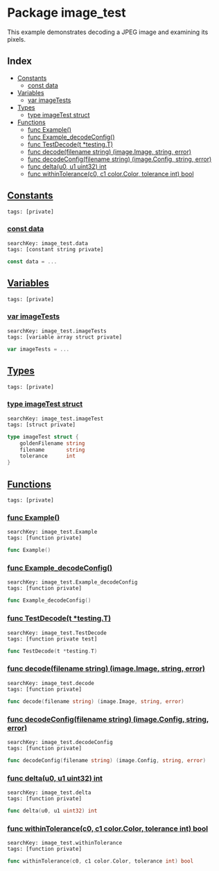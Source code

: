# Package image_test

This example demonstrates decoding a JPEG image and examining its pixels. 

## Index

* [Constants](#const)
    * [const data](#data)
* [Variables](#var)
    * [var imageTests](#imageTests)
* [Types](#type)
    * [type imageTest struct](#imageTest)
* [Functions](#func)
    * [func Example()](#Example)
    * [func Example_decodeConfig()](#Example_decodeConfig)
    * [func TestDecode(t *testing.T)](#TestDecode)
    * [func decode(filename string) (image.Image, string, error)](#decode)
    * [func decodeConfig(filename string) (image.Config, string, error)](#decodeConfig)
    * [func delta(u0, u1 uint32) int](#delta)
    * [func withinTolerance(c0, c1 color.Color, tolerance int) bool](#withinTolerance)


## <a id="const" href="#const">Constants</a>

```
tags: [private]
```

### <a id="data" href="#data">const data</a>

```
searchKey: image_test.data
tags: [constant string private]
```

```Go
const data = ...
```

## <a id="var" href="#var">Variables</a>

```
tags: [private]
```

### <a id="imageTests" href="#imageTests">var imageTests</a>

```
searchKey: image_test.imageTests
tags: [variable array struct private]
```

```Go
var imageTests = ...
```

## <a id="type" href="#type">Types</a>

```
tags: [private]
```

### <a id="imageTest" href="#imageTest">type imageTest struct</a>

```
searchKey: image_test.imageTest
tags: [struct private]
```

```Go
type imageTest struct {
	goldenFilename string
	filename       string
	tolerance      int
}
```

## <a id="func" href="#func">Functions</a>

```
tags: [private]
```

### <a id="Example" href="#Example">func Example()</a>

```
searchKey: image_test.Example
tags: [function private]
```

```Go
func Example()
```

### <a id="Example_decodeConfig" href="#Example_decodeConfig">func Example_decodeConfig()</a>

```
searchKey: image_test.Example_decodeConfig
tags: [function private]
```

```Go
func Example_decodeConfig()
```

### <a id="TestDecode" href="#TestDecode">func TestDecode(t *testing.T)</a>

```
searchKey: image_test.TestDecode
tags: [function private test]
```

```Go
func TestDecode(t *testing.T)
```

### <a id="decode" href="#decode">func decode(filename string) (image.Image, string, error)</a>

```
searchKey: image_test.decode
tags: [function private]
```

```Go
func decode(filename string) (image.Image, string, error)
```

### <a id="decodeConfig" href="#decodeConfig">func decodeConfig(filename string) (image.Config, string, error)</a>

```
searchKey: image_test.decodeConfig
tags: [function private]
```

```Go
func decodeConfig(filename string) (image.Config, string, error)
```

### <a id="delta" href="#delta">func delta(u0, u1 uint32) int</a>

```
searchKey: image_test.delta
tags: [function private]
```

```Go
func delta(u0, u1 uint32) int
```

### <a id="withinTolerance" href="#withinTolerance">func withinTolerance(c0, c1 color.Color, tolerance int) bool</a>

```
searchKey: image_test.withinTolerance
tags: [function private]
```

```Go
func withinTolerance(c0, c1 color.Color, tolerance int) bool
```

